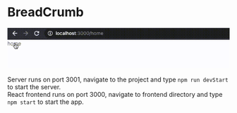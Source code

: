 # BreadCrumb 
 ![DEMO](demo.gif)
 
 Server runs on port 3001, navigate to the project and type `npm run devStart` to start the server.   
 React frontend runs on port 3000, navigate to frontend directory and type `npm start` to start the app.

